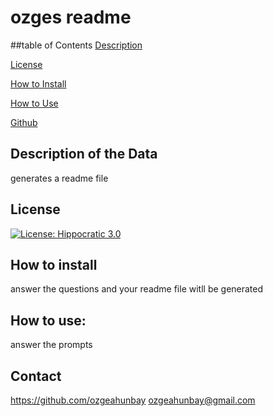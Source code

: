  
# ozges readme
##table of Contents
[Description](#description-of-the-data)

[License](#license)

[How to Install](#how-to-install)

[How to Use](#how-to-use)

[Github](#contact)

## Description of the Data
generates a readme file
## License 
[![License: Hippocratic 3.0](https://img.shields.io/badge/License-Hippocratic_3.0-lightgrey.svg)](https://firstdonoharm.dev)
## How to install
answer the questions and your readme file witll be  generated
## How to use: 
answer the prompts
## Contact
https://github.com/ozgeahunbay ozgeahunbay@gmail.com
    